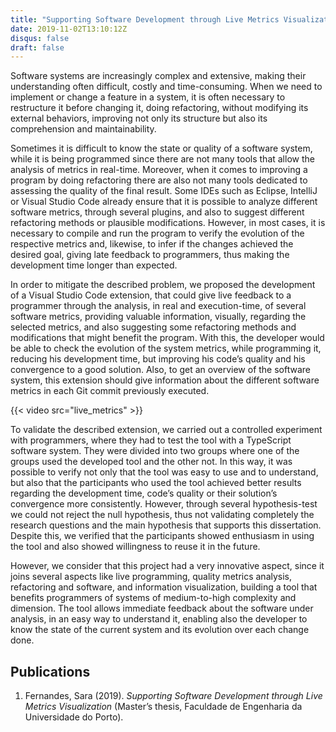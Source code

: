 ```yaml
---
title: "Supporting Software Development through Live Metrics Visualization"
date: 2019-11-02T13:10:12Z
disqus: false
draft: false
---
```

Software systems are increasingly complex and extensive, making their understanding often difficult, costly and time-consuming. When we need to implement or change a feature in a system, it is often necessary to restructure it before changing it, doing refactoring, without modifying its external behaviors, improving not only its structure but also its comprehension and maintainability.

Sometimes it is difficult to know the state or quality of a software system, while it is being programmed since there are not many tools that allow the analysis of metrics in real-time. Moreover, when it comes to improving a program by doing refactoring there are also not many tools dedicated to assessing the quality of the final result. Some IDEs such as Eclipse, IntelliJ or Visual Studio Code already ensure that it is possible to analyze different software metrics, through several plugins, and also to suggest different refactoring methods or plausible modifications. However, in most cases, it is necessary to compile and run the program to verify the evolution of the respective metrics and, likewise, to infer if the changes achieved the desired goal, giving late feedback to programmers, thus making the development time longer than expected.

In order to mitigate the described problem, we proposed the development of a Visual Studio Code extension, that could give live feedback to a programmer through the analysis, in real and execution-time, of several software metrics, providing valuable information, visually, regarding the selected metrics, and also suggesting some refactoring methods and modifications that might benefit the program. With this, the developer would be able to check the evolution of the system metrics, while programming it, reducing his development time, but improving his code’s quality and his convergence to a good solution. Also, to get an overview of the software system, this extension should give information about the different software metrics in each Git commit previously executed.

{{< video src="live_metrics" >}}

To validate the described extension, we carried out a controlled experiment with programmers, where they had to test the tool with a TypeScript software system. They were divided into two groups where one of the groups used the developed tool and the other not. In this way, it was possible to verify not only that the tool was easy to use and to understand, but also that the participants who used the tool achieved better results regarding the development time, code’s quality or their solution’s convergence more consistently. However, through several hypothesis-test we could not reject the null hypothesis, thus not validating completely the research questions and the main hypothesis that supports this dissertation. Despite this, we verified that the participants showed enthusiasm in using the tool and also showed willingness to reuse it in the future.

However, we consider that this project had a very innovative aspect, since it joins several aspects like live programming, quality metrics analysis, refactoring and software, and information visualization, building a tool that benefits programmers of systems of medium-to-high complexity and dimension. The tool allows immediate feedback about the software under analysis, in an easy way to understand it, enabling also the developer to know the state of the current system and its evolution over each change done.

## Publications

  1. Fernandes, Sara (2019). *Supporting Software Development through Live Metrics Visualization* (Master’s thesis, Faculdade de Engenharia da Universidade do Porto).